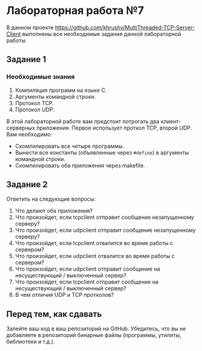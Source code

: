 # Лабораторная работа №7

В данном проекте  https://github.com/khrushv/MultiThreaded-TCP-Server-Client выполнены все необходимые задания данной лабораторной работы
## Задание 1

### Необходимые знания

1. Компиляция программ на языке С.
2. Аргументы командной строки.
3. Протокол TCP.
4. Протокол UDP.

В этой лабораторной работе вам предстоит потрогать два клиент-серверных приложения. Первое использует проткол TCP, второй UDP. Вам необходимо:

* Скомпилировать все четыре программы.
* Вынести все константы (объявленные через `#define`) в аргументы командной строки.
* Скомпилировать оба приложения через makefile.

## Задание 2

Ответить на следующие вопросы:

1. Что делают оба приложения?
2. Что произойдет, если tcpclient отправит сообщение незапущенному серверу?
3. Что произойдет, если udpclient отправит сообщение незапущенному серверу? 
4. Что произойдет, если tcpclient отвалится во время работы с сервером?
5. Что произойдет, если udpclient отвалится во время работы с сервером?
6. Что произойдет, если udpclient отправит сообщение на несуществующий / выключенный сервер?
7. Что произойдет, если tcpclient отправит сообщение на несуществующий / выключенный сервер?
8. В чем отличия UDP и TCP протколов?

## Перед тем, как сдавать

Залейте ваш код в ваш репозиторий на GitHub. Убедитесь, что вы не добавляете в репозиторий бинарные файлы (программы, утилиты, библиотеки и т.д.).
